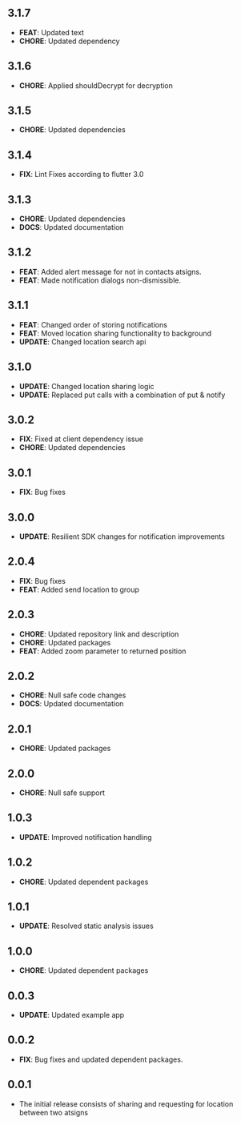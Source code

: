 ## 3.1.7
- **FEAT**: Updated text
- **CHORE**: Updated dependency

## 3.1.6
- **CHORE**: Applied shouldDecrypt for decryption

## 3.1.5
- **CHORE**: Updated dependencies

## 3.1.4
- **FIX**: Lint Fixes according to flutter 3.0

## 3.1.3
- **CHORE**: Updated dependencies
- **DOCS**: Updated documentation

## 3.1.2
- **FEAT**: Added alert message for not in contacts atsigns.
- **FEAT**: Made notification dialogs non-dismissible.

## 3.1.1
- **FEAT**: Changed order of storing notifications
- **FEAT**: Moved location sharing functionality to background
- **UPDATE**: Changed location search api

## 3.1.0
- **UPDATE**: Changed location sharing logic
- **UPDATE**: Replaced put calls with a combination of put & notify

## 3.0.2
- **FIX**: Fixed at client dependency issue
- **CHORE**: Updated dependencies

## 3.0.1
- **FIX**: Bug fixes

## 3.0.0
- **UPDATE**: Resilient SDK changes for notification improvements

## 2.0.4
- **FIX**: Bug fixes
- **FEAT**: Added send location to group

## 2.0.3
- **CHORE**: Updated repository link and description
- **CHORE**: Updated packages
- **FEAT**: Added zoom parameter to returned position

## 2.0.2
- **CHORE**: Null safe code changes
- **DOCS**: Updated documentation

## 2.0.1
- **CHORE**: Updated packages

## 2.0.0
- **CHORE**: Null safe support

## 1.0.3
- **UPDATE**: Improved notification handling

## 1.0.2
- **CHORE**: Updated dependent packages

## 1.0.1
- **UPDATE**: Resolved static analysis issues

## 1.0.0
- **CHORE**: Updated dependent packages

## 0.0.3
- **UPDATE**: Updated example app

## 0.0.2
- **FIX**: Bug fixes and updated dependent packages.

## 0.0.1
- The initial release consists of sharing and requesting for location between two atsigns

